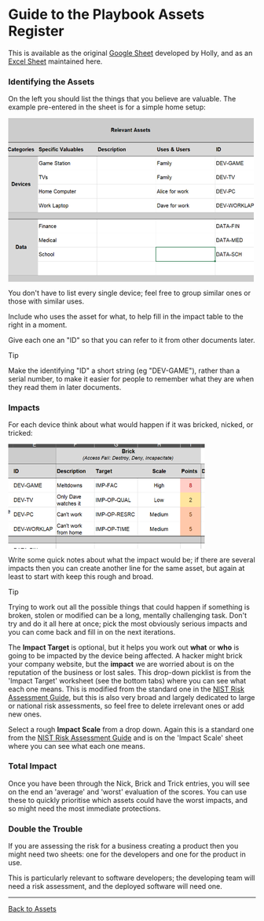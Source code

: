 # Guide to the Playbook Assets Register

This is available as the original [Google Sheet](https://docs.google.com/spreadsheets/d/1YTQhJwKRkcZ8dpORtiHov0FCh3IHVTsWt-inOh3JeWU) developed by Holly, and as an [Excel Sheet](AssetRegister.xlsx) maintained here.

### Identifying the Assets

On the left you should list the things that you believe are valuable. The example pre-entered in the sheet is for a simple home setup: 

<img src="AssetRegisterGuide-Identify.png" align=center width=500 />

You don't have to list every single device; feel free to group similar ones or those with similar uses. 

Include who uses the asset for what, to help fill in the impact table to the right in a moment. 

Give each one an "ID" so that you can refer to it from other documents later. 

> [!TIP]
>
> Make the identifying "ID" a short string (eg "DEV-GAME"), rather than a serial number, to make it easier for people to remember what they are when they read them in later documents. 

### Impacts

For each device think about what would happen if it was bricked, nicked, or tricked:

<img src="AssetRegisterGuide-Impact.png" align=center width=400 />

Write some quick notes about what the impact would be; if there are several impacts then you can create another line for the same asset, but again at least to start with keep this rough and broad.

> [!TIP]
>
> Trying to work out all the possible things that could happen if something is broken, stolen or modified can be a long, mentally challenging task.  Don't try and do it all here at once; pick the most obviously serious impacts and you can come back and fill in on the next iterations.

The **Impact Target** is optional, but it helps you work out **what** or **who** is going to be impacted by the device being affected.  A hacker might brick your company website, but the **impact** we are worried about is on the reputation of the business or lost sales. This drop-down picklist is from the 'Impact Target' worksheet (see the bottom tabs) where you can see what each one means. This is modified from the standard one in the [NIST Risk Assessment Guide](./about/), but this is also very broad and largely dedicated to large or national risk assessments, so feel free to delete irrelevant ones or add new ones.

Select a rough **Impact Scale** from a drop down. Again this is a standard one from the [NIST Risk Assessment Guide](./about/) and is on the 'Impact Scale' sheet where you can see what each one means.

### Total Impact

Once you have been through the Nick, Brick and Trick entries, you will see on the end an 'average' and 'worst' evaluation of the scores. You can use these to quickly prioritise which assets could have the worst impacts, and so might need the most immediate protections.

### Double the Trouble

If you are assessing the risk for a business creating a product then you might need two sheets: one for the developers and one for the product in use. 

This is particularly relevant to software developers; the developing team will need a risk assessment, and the deployed software will need one.

---

[Back to Assets](./Assets.md)  
